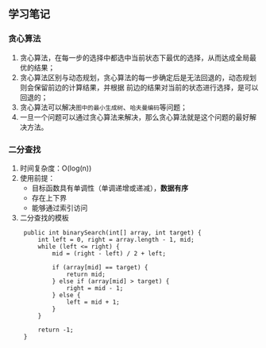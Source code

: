 ## 学习笔记


### 贪心算法
1. 贪心算法，在每一步的选择中都选中当前状态下最优的选择，从而达成全局最优的结果；
2. 贪心算法区别与动态规划，贪心算法的每一步确定后是无法回退的，动态规划则会保留前边的计算结果，并根据
前边的结果对当前的状态进行选择，是可以回退的；
3. 贪心算法可以解决`图中的最小生成树`、`哈夫曼编码`等问题；
4. 一旦一个问题可以通过贪心算法来解决，那么贪心算法就是这个问题的最好解决方法。

### 二分查找

1. 时间复杂度：O(log(n))
2. 使用前提：
    * 目标函数具有单调性（单调递增或递减），**数据有序**
    * 存在上下界
    * 能够通过索引访问
3. 二分查找的模板
   ```
    public int binarySearch(int[] array, int target) {
        int left = 0, right = array.length - 1, mid;
        while (left <= right) {
            mid = (right - left) / 2 + left;
    
            if (array[mid] == target) {
                return mid;
            } else if (array[mid] > target) {
                right = mid - 1;
            } else {
                left = mid + 1;
            }
        }
    
        return -1;
    }
   ```